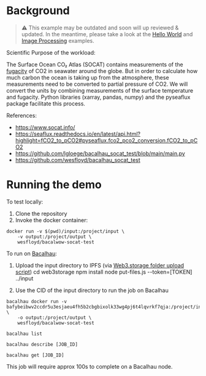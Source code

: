 
# Background

> ⚠️ This example may be outdated and soon will up reviewed & updated. In the meantime, please take a look at the [Hello World](https://docs.bacalhau.org/getting-started/installation) and [Image Processing](https://docs.bacalhau.org/demos/image-processing) examples.


Scientific Purpose of the workload:

The Surface Ocean CO₂ Atlas (SOCAT) contains measurements of the [fugacity](https://en.wikipedia.org/wiki/Fugacity) of CO2 in seawater around the globe. But in order to calculate how much carbon the ocean is taking up from the atmosphere, these measurements need to be converted to partial pressure of CO2. We will convert the units by  combining measurements of the surface temperature and fugacity.  Python libraries (xarray, pandas, numpy) and the pyseaflux package facilitate this process.

References:
- https://www.socat.info/
- https://seaflux.readthedocs.io/en/latest/api.html?highlight=fCO2_to_pCO2#pyseaflux.fco2_pco2_conversion.fCO2_to_pCO2
- https://github.com/lgloege/bacalhau_socat_test/blob/main/main.py
- https://github.com/wesfloyd/bacalhau_socat_test


# Running the demo

To test locally:
1) Clone the repository
2) Invoke the docker container:
```
docker run -v $(pwd)/input:/project/input \
	-v output:/project/output \
	wesfloyd/bacalwow-socat-test
```


To run on [Bacalhau](https://github.com/filecoin-project/bacalhau):
1) Upload the input directory to IPFS (via [Web3.storage folder upload script](https://web3.storage/docs/#create-the-upload-script))
    cd web3storage
    npm install
    node put-files.js --token=[TOKEN] ../input

2) Use the CID of the input directory to run the job on Bacalhau

```
bacalhau docker run -v bafybeibwv2ccdr5u3esjaeu4fh5b2cbgbixolk33wg4pj6t4lqvrkf7qja:/project/input \
	-o output:/project/output \
	wesfloyd/bacalwow-socat-test

bacalhau list

bacalhau describe [JOB_ID]

bacalhau get [JOB_ID]
```
This job will require approx 100s to complete on a Bacalhau node.
